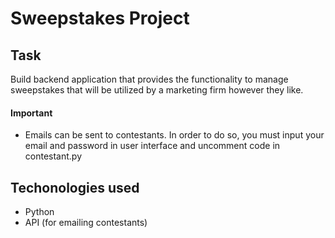 # Sweepstakes Project

## Task
Build backend application that provides the functionality to manage sweepstakes that will be utilized by a marketing firm however they like.

#### Important
- Emails can be sent to contestants. In order to do so, you must input your email and password in user interface and uncomment code in contestant.py

## Techonologies used
- Python
- API (for emailing contestants)

